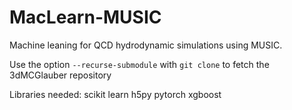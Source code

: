# MacLearn-MUSIC
Machine leaning for QCD hydrodynamic simulations using MUSIC.

Use the option `--recurse-submodule` with `git clone` to fetch the 3dMCGlauber repository


Libraries needed:
scikit learn
h5py
pytorch
xgboost